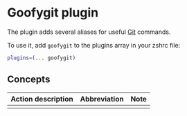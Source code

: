 # Goofygit plugin

The plugin adds several aliases for useful [Git](https://git-scm.com/) commands.

To use it, add `goofygit` to the plugins array in your zshrc file:

```zsh
plugins=(... goofygit)
```


## Concepts

| Action description   | Abbreviation  | Note                                                            |
| ---------- | ------ | -------------------------------------------------------------------------------------- |
|       |       |                                                          |



